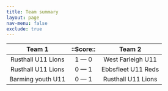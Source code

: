 ```yaml
---
title: Team summary
layout: page
nav-menu: false
exclude: true
---
```




|       Team 1       |  ::Score::  |       Team 2       |
|:------------------:|:-----------:|:------------------:|
| Rusthall U11 Lions | 1 &mdash; 0 | West Farleigh U11  |
| Rusthall U11 Lions | 0 &mdash; 1 | Ebbsfleet U11 Reds |
| Barming youth U11  | 0 &mdash; 1 | Rusthall U11 Lions |

 <br /><br /><br />